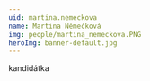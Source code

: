 ```yaml
---
uid: martina.nemeckova
name: Martina Němečková
img: people/martina_nemeckova.PNG
heroImg: banner-default.jpg
---
```


kandidátka
